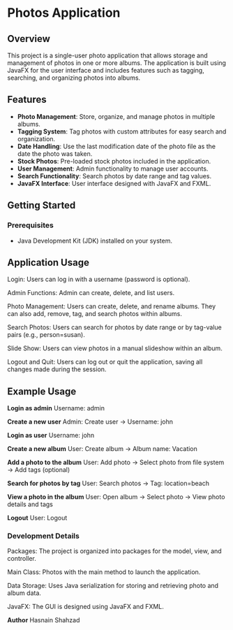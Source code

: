 # Photos Application

## Overview

This project is a single-user photo application that allows storage and management of photos in one or more albums. The application is built using JavaFX for the user interface and includes features such as tagging, searching, and organizing photos into albums.

## Features

- **Photo Management**: Store, organize, and manage photos in multiple albums.
- **Tagging System**: Tag photos with custom attributes for easy search and organization.
- **Date Handling**: Use the last modification date of the photo file as the date the photo was taken.
- **Stock Photos**: Pre-loaded stock photos included in the application.
- **User Management**: Admin functionality to manage user accounts.
- **Search Functionality**: Search photos by date range and tag values.
- **JavaFX Interface**: User interface designed with JavaFX and FXML.

## Getting Started

### Prerequisites

- Java Development Kit (JDK) installed on your system.
  


## Application Usage

Login: Users can log in with a username (password is optional).

Admin Functions: Admin can create, delete, and list users.

Photo Management: Users can create, delete, and rename albums. They can also add, remove, tag, and search photos within albums.

Search Photos: Users can search for photos by date range or by tag-value pairs (e.g., person=susan).

Slide Show: Users can view photos in a manual slideshow within an album.

Logout and Quit: Users can log out or quit the application, saving all changes made during the session.

## Example Usage

**Login as admin**
Username: admin

**Create a new user**
Admin: Create user -> Username: john

**Login as user**
Username: john

**Create a new album**
User: Create album -> Album name: Vacation

**Add a photo to the album**
User: Add photo -> Select photo from file system -> Add tags (optional)

**Search for photos by tag**
User: Search photos -> Tag: location=beach

**View a photo in the album**
User: Open album -> Select photo -> View photo details and tags

**Logout**
User: Logout

### Development Details
Packages: The project is organized into packages for the model, view, and controller.

Main Class: Photos with the main method to launch the application.

Data Storage: Uses Java serialization for storing and retrieving photo and album data.

JavaFX: The GUI is designed using JavaFX and FXML.

**Author** 
Hasnain Shahzad

